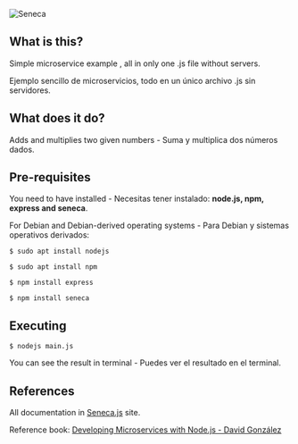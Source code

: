![Seneca](http://senecajs.org/files/assets/seneca-logo.png)

## What is this? 
Simple microservice example , all in only one .js file without servers.

Ejemplo sencillo de microservicios, todo en un único archivo .js sin servidores.


## What does it do?
Adds and multiplies two given numbers - Suma y multiplica dos números dados.


## Pre-requisites
You need to have installed - Necesitas tener instalado: __node.js, npm, express and seneca__.

For Debian and Debian-derived operating systems - Para Debian y sistemas operativos derivados:
```
$ sudo apt install nodejs

$ sudo apt install npm

$ npm install express

$ npm install seneca
```


## Executing
```
$ nodejs main.js
```
You can see the result in terminal - Puedes ver el resultado en el terminal.


## References
All documentation in [Seneca.js](http://senecajs.org) site.

Reference book: [Developing Microservices with Node.js - David González](https://www.packtpub.com/web-development/developing-microservices-nodejs)

